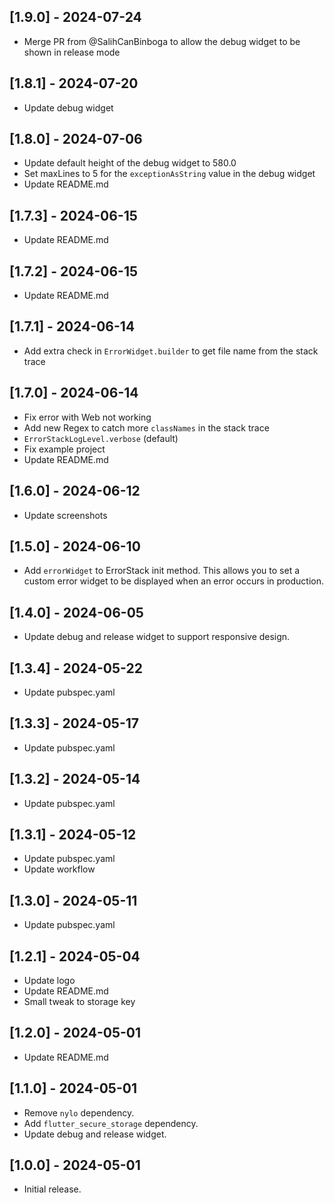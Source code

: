 ## [1.9.0] - 2024-07-24

* Merge PR from @SalihCanBinboga to allow the debug widget to be shown in release mode  

## [1.8.1] - 2024-07-20

* Update debug widget

## [1.8.0] - 2024-07-06

* Update default height of the debug widget to 580.0
* Set maxLines to 5 for the `exceptionAsString` value in the debug widget
* Update README.md

## [1.7.3] - 2024-06-15

* Update README.md

## [1.7.2] - 2024-06-15

* Update README.md

## [1.7.1] - 2024-06-14

* Add extra check in `ErrorWidget.builder` to get file name from the stack trace

## [1.7.0] - 2024-06-14

* Fix error with Web not working
* Add new Regex to catch more `classNames` in the stack trace
* `ErrorStackLogLevel.verbose` (default)
* Fix example project
* Update README.md

## [1.6.0] - 2024-06-12

* Update screenshots

## [1.5.0] - 2024-06-10

* Add `errorWidget` to ErrorStack init method. This allows you to set a custom error widget to be displayed when an error occurs in production.
 
## [1.4.0] - 2024-06-05

* Update debug and release widget to support responsive design.

## [1.3.4] - 2024-05-22

* Update pubspec.yaml

## [1.3.3] - 2024-05-17

* Update pubspec.yaml

## [1.3.2] - 2024-05-14

* Update pubspec.yaml

## [1.3.1] - 2024-05-12

* Update pubspec.yaml
* Update workflow

## [1.3.0] - 2024-05-11

* Update pubspec.yaml

## [1.2.1] - 2024-05-04

* Update logo
* Update README.md
* Small tweak to storage key

## [1.2.0] - 2024-05-01

* Update README.md

## [1.1.0] - 2024-05-01

* Remove `nylo` dependency.
* Add `flutter_secure_storage` dependency.
* Update debug and release widget.

## [1.0.0] - 2024-05-01

* Initial release.
